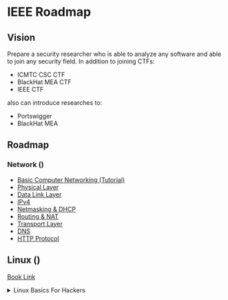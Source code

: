 # IEEE Roadmap

## Vision

Prepare a security researcher who is able to analyze any software and able to join any security field.
In addition to joining CTFs:
- ICMTC CSC CTF
- BlackHat MEA CTF
- IEEE CTF

also can introduce researches to:
- Portswigger
- BlackHat MEA

## Roadmap

### Network ()

- [Basic Computer Networking (Tutorial)](https://www.geeksforgeeks.org/basics-computer-networking/)
- [Physical Layer](https://www.youtube.com/watch?v=6VsCufW2F80&list=PLtr9ezc61PUbA2l3MiE4YbrgITJN84N-C&index=22)
- [Data Link Layer](https://www.youtube.com/watch?v=uw_qFED5CxU&list=PLtr9ezc61PUbA2l3MiE4YbrgITJN84N-C&index=23)
- [IPv4](https://www.youtube.com/watch?v=LQcbieHOef4&list=PLtr9ezc61PUbA2l3MiE4YbrgITJN84N-C&index=24)
- [Netmasking & DHCP](https://www.youtube.com/watch?v=zeraZXfiN4k&list=PLtr9ezc61PUbA2l3MiE4YbrgITJN84N-C&index=25)
- [Routing & NAT](https://www.youtube.com/watch?v=2imEciaw-PU&list=PLtr9ezc61PUbA2l3MiE4YbrgITJN84N-C&index=26)
- [Transport Layer](https://www.youtube.com/watch?v=P2B5wiO8htY&list=PLtr9ezc61PUbA2l3MiE4YbrgITJN84N-C&index=27)
- [DNS](https://www.youtube.com/watch?v=oSFbF8Yb67s&list=PLtr9ezc61PUbA2l3MiE4YbrgITJN84N-C&index=28)
- [HTTP Protocol](https://www.youtube.com/watch?v=I0Tt1QBZ1Lc&list=PLtr9ezc61PUbA2l3MiE4YbrgITJN84N-C&index=29)

## Linux ()

[Book Link](https://kea.nu/files/textbooks/humblesec/linuxbasicsforhackers.pdf)
<details>
    <summary>Linux Basics For Hackers</summary>
    <details>
        <summary>1st week</summary>

- [ ] **Chapter 1**
- [ ] **Chapter 2**
- [ ] **Chapter 4**
- [ ] **Chapter 5**

    </details>
<details>
        <summary>2nd week</summary>

- [ ] **Chapter 6**
- [ ] **Chapter 7**
- [ ] **Chapter 8**
- [ ] **Chapter 9**

    </details>
<details>
        <summary>3th week</summary>

- [ ] **Chapter 10**
- [ ] **Chapter 12**
- [ ] **Chapter 13**
- [ ] **Chapter 14**
- [ ] **Chapter 17**

</details>

## Security+ ()

[Course Link](https://netriders.academy/courses/security/)
- [ ] 01- Comparing Security Roles and Security Controls
- [ ] 02- Explaining Threat Actors and Threat Intelligence
- [ ] 03- Performing Security Assessments
- [ ] 04- Identifying Social Engineering and Malware
- [ ] 05- Summarizing Basic Cryptographic Concepts
- [ ] 06- Implementing Public Key Infrastructure
- [ ] 07- Implementing Authentication Controls
- [ ] 09- Implementing Secure Network Designs
- [ ] 10- Implementing Network Security Appliances
- [ ] 11- Implementing Secure Network Protocols
- [ ] 12- Implementing Host Security Solutions
- [ ] 13- Implementing Secure Mobile Solutions
- [ ] 14- Summarizing Secure Application Concepts – Part 1
- [ ] 16- Explaining Data Privacy and Protection Concepts
- [ ] 18- Explaining Digital Forensics
- [ ] 19- Summarizing Risk Management Concepts